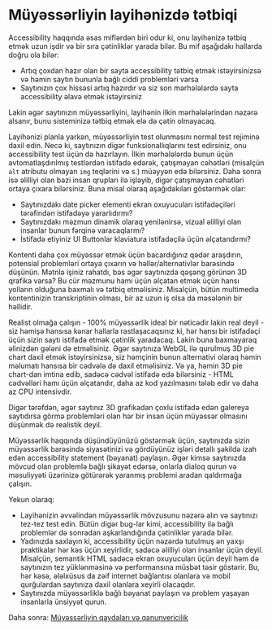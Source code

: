 # Müyəssərliyin layihənizdə tətbiqi

Accessibility haqqında əsas miflərdən biri odur ki, onu layihənizə tətbiq etmək uzun işdir və bir sıra çətinliklər yarada bilər.
Bu mif aşağıdakı hallarda doğru ola bilər:

- Artıq çoxdan hazır olan bir sayta accessibility tətbiq etmək istəyirsinizsə və həmin saytın bununla bağlı ciddi problemləri varsa
- Saytınızın çox hissəsi artıq hazırdır və siz son mərhələlərdə sayta accessibility əlavə etmək istəyirsiniz

Lakin əgər saytınızın müyəssərliyini, layihənin ilkin mərhələlərindən nəzərə alsanır, bunu sisteminizə tətbiq etmək elə də çətin olmayacaq.

Layihənizi planla yarkən, müyəssərliyin test olunmasını normal test rejiminə daxil edin. Necə ki, saytınızın digər funksionallıqlarını test edirsiniz, onu accessibility test üçün də hazırlayın.
İlkin mərhələlərdə bunun üçün avtomatlaşdırılmış testlərdən istifadə edərək, çatışmayan cəhətləri (misalçün `alt` atributu olmayan `img` teqlərini və s.) müəyyən edə bilərsiniz.
Daha sonra isə əlilliyi olan bəzi insan qrupları ilə işləyib, digər çatışmayan cəhətləri ortaya çıxara bilərsiniz. Buna misal olaraq aşağıdakıları göstərmək olar:

- Saytınızdakı date picker elementi ekran oxuyucuları istifadəçiləri tərəfindən istifadəyə yararlıdırmı?
- Saytınızdakı məzmun dinamik olaraq yenilənirsə, vizual əlilliyi olan insanlar bunun fərqinə varacaqlarmı?
- İstifadə etiyiniz UI Buttonlar klaviatura istifadəçilə üçün əlçatandırmı?

Kontenti daha çox müyəssər etmək üçün bacardığınız qədər araşdırın, potensial problemləri ortaya çıxarın və həllər/alternativlər barəsində düşünün. Mətnlə işiniz rahatdı, bəs əgər saytınızda qəşəng görünən 3D qrafika varsa?
Bu cür məzmunu hamı üçün əlçatan etmək üçün hansı yolların olduğuna baxmalı və tətbiq etməlisiniz. Misalçün, bütün multimedia kontentinizin transkriptinin olması, bir az uzun iş olsa da məsələnin bir həllidir.

Realist olmağa çalışın - 100% müyəssərlik ideal bir nəticədir lakin real deyil - siz həmişə hansısa kənar hallarla rastlaşacaqsınız ki, hər hansı bir istifadəçi üçün sizin saytı istifadə etmək çətinlik yaradacaq.
Lakin buna baxmayaraq əlinizdən gələni də etməlisiniz. Əgər saytınıza WebGL ilə qurulmuş 3D pie chart daxil etmək istəyirsinizsə, siz həmçinin bunun alternativi olaraq həmin məlumatı hansısa bir cədvələ də daxil etməlisiniz.
Və ya, həmin 3D pie chart-dan imtina edib, sadəcə cədvəl istifadə edə bilərsiniz - HTML cədvəlləri hamı üçün əlçatandır, daha az kod yazılmasını tələb edir və daha az CPU intensivdir.

Digər tərəfdən, əgər saytınız 3D grafikadan çoxlu istifadə edən galereya saytıdırsa görmə problemləri olan hər bir insan üçün müyəssər olmasını düşünmək də realistik deyil.

Müyəssərlik haqqında düşündüyünüzü göstərmək üçün, saytınızda sizin müyəssərlik barəsində siyasətinizi və gördüyünüz işləri detallı şəkildə izah edən accessibility statement (bəyanat) paylaşın. Əgər kimsə saytınızda mövcud olan problemlə bağlı şikayət edərsə, onlarla dialoq qurun və məsuliyyəti üzərinizə götürərək yaranmış problemi aradan qaldırmağa çalışın.

Yekun olaraq:

- Layihənizin əvvəlindən müyəssərlik mövzusunu nəzərə alın və saytınızı tez-tez test edin. Bütün digər bug-lar kimi, accessibility ilə bağlı problemlər də sonradan aşkarlandığında çətinliklər yarada bilər.
- Yadınızda saxlayın ki, accessibility üçün nəzərdə tutulmuş ən yaxşı praktikalar hər kəs üçün xeyirlidir, sadəcə əlilliyi olan insanlar üçün deyil. Misalçün, semantik HTML sadəcə ekran oxuyucuları üçün deyil həm də saytınızın tez yüklənməsinə və performansına müsbət təsir göstərir. Bu, hər kəsə, ələlxüsus da zəif internet bağlantısı olanlara və mobil qurğulardan saytınıza daxil olanlara xeyirli olacaqdır.
- Saytınızda müyəssərliklə bağlı bəyanat paylaşın və problem yaşayan insanlarla ünsiyyət qurun.

Daha sonra: [Müyəssərliyin qaydaları və qanunvericilik](muyesserlik-nedir/qaydalar-ve-qanunvericilik.md)
